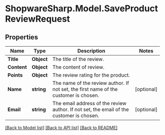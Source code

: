 # ShopwareSharp.Model.SaveProductReviewRequest

## Properties

Name | Type | Description | Notes
------------ | ------------- | ------------- | -------------
**Title** | **Object** | The title of the review. | 
**Content** | **Object** | The content of review. | 
**Points** | **Object** | The review rating for the product. | 
**Name** | **string** | The name of the review author. If not set, the first name of the customer is chosen. | [optional] 
**Email** | **string** | The email address of the review author. If not set, the email of the customer is chosen. | [optional] 

[[Back to Model list]](../../README.md#documentation-for-models) [[Back to API list]](../../README.md#documentation-for-api-endpoints) [[Back to README]](../../README.md)

